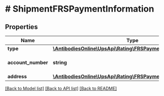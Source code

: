 # # ShipmentFRSPaymentInformation

## Properties

Name | Type | Description | Notes
------------ | ------------- | ------------- | -------------
**type** | [**\AntibodiesOnline\UpsApi\Rating\FRSPaymentInformationType**](FRSPaymentInformationType.md) |  |
**account_number** | **string** | UPS Account Number. | [optional]
**address** | [**\AntibodiesOnline\UpsApi\Rating\FRSPaymentInformationAddress**](FRSPaymentInformationAddress.md) |  | [optional]

[[Back to Model list]](../../README.md#models) [[Back to API list]](../../README.md#endpoints) [[Back to README]](../../README.md)
